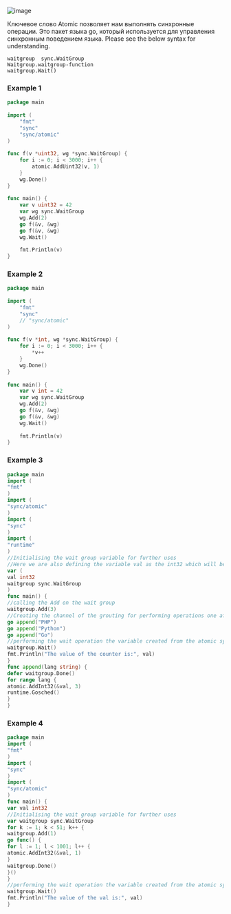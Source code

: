 ![image](https://user-images.githubusercontent.com/3950155/189183250-402bf8e4-9638-429e-bfe5-7521553ce631.png)


Ключевое слово Atomic позволяет нам выполнять синхронные операции. Это пакет языка go, который используется для управления синхронным поведением языка.
Please see the below syntax for understanding.

```
waitgroup  sync.WaitGroup
Waitgroup.waitgroup-function
waitgroup.Wait()
```


### Example 1
```go
package main
 
import (
    "fmt"
    "sync"
    "sync/atomic"
)
 
func f(v *uint32, wg *sync.WaitGroup) {
    for i := 0; i < 3000; i++ {
        atomic.AddUint32(v, 1)
    }
    wg.Done()
}
 
func main() {
    var v uint32 = 42
    var wg sync.WaitGroup
    wg.Add(2)
    go f(&v, &wg)
    go f(&v, &wg)
    wg.Wait()
 
    fmt.Println(v)
}
```

### Example 2
```go
package main
 
import (
    "fmt"
    "sync"
    // "sync/atomic"
)
 
func f(v *int, wg *sync.WaitGroup) {
    for i := 0; i < 3000; i++ {
        *v++
    }
    wg.Done()
}
 
func main() {
    var v int = 42
    var wg sync.WaitGroup
    wg.Add(2)
    go f(&v, &wg)
    go f(&v, &wg)
    wg.Wait()
 
    fmt.Println(v)
}
```

### Example 3
```go
package main
import (
"fmt"
)
import (
"sync/atomic"
)
import (
"sync"
)
import (
"runtime"
)
//Initialising the wait group variable for further uses
//Here we are also defining the variable val as the int32 which will be used further in the program
var (
val int32
waitgroup sync.WaitGroup
)
func main() {
//calling the Add on the wait group
waitgroup.Add(3)
//Creating the channel of the grouting for performing operations one after another
go append("PHP")
go append("Python")
go append("Go")
//performing the wait operation the variable created from the atomic sync package .
waitgroup.Wait()
fmt.Println("The value of the counter is:", val)
}
func append(lang string) {
defer waitgroup.Done()
for range lang {
atomic.AddInt32(&val, 3)
runtime.Gosched()
}
}
```

### Example 4

```go
package main
import (
"fmt"
)
import (
"sync"
)
import (
"sync/atomic"
)
func main() {
var val int32
//Initialising the wait group variable for further uses
var waitgroup sync.WaitGroup
for k := 1; k < 51; k++ {
waitgroup.Add(1)
go func() {
for l := 1; l < 1001; l++ {
atomic.AddInt32(&val, 1)
}
waitgroup.Done()
}()
}
//performing the wait operation the variable created from the atomic sync package .
waitgroup.Wait()
fmt.Println("The value of the val is:", val)
}
```
